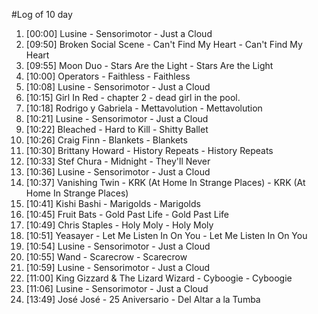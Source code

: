 #Log of 10 day

1. [00:00] Lusine - Sensorimotor - Just a Cloud
1. [09:50] Broken Social Scene - Can't Find My Heart - Can't Find My Heart
1. [09:55] Moon Duo - Stars Are the Light - Stars Are the Light
1. [10:00] Operators - Faithless - Faithless
1. [10:08] Lusine - Sensorimotor - Just a Cloud
1. [10:15] Girl In Red - chapter 2 - dead girl in the pool.
1. [10:18] Rodrigo y Gabriela - Mettavolution - Mettavolution
1. [10:21] Lusine - Sensorimotor - Just a Cloud
1. [10:22] Bleached - Hard to Kill - Shitty Ballet
1. [10:26] Craig Finn - Blankets - Blankets
1. [10:30] Brittany Howard - History Repeats - History Repeats
1. [10:33] Stef Chura - Midnight - They'll Never
1. [10:36] Lusine - Sensorimotor - Just a Cloud
1. [10:37] Vanishing Twin - KRK (At Home In Strange Places) - KRK (At Home In Strange Places)
1. [10:41] Kishi Bashi - Marigolds - Marigolds
1. [10:45] Fruit Bats - Gold Past Life - Gold Past Life
1. [10:49] Chris Staples - Holy Moly - Holy Moly
1. [10:51] Yeasayer - Let Me Listen In On You - Let Me Listen In On You
1. [10:54] Lusine - Sensorimotor - Just a Cloud
1. [10:55] Wand - Scarecrow - Scarecrow
1. [10:59] Lusine - Sensorimotor - Just a Cloud
1. [11:00] King Gizzard & The Lizard Wizard - Cyboogie - Cyboogie
1. [11:06] Lusine - Sensorimotor - Just a Cloud
1. [13:49] José José - 25 Aniversario - Del Altar a la Tumba
